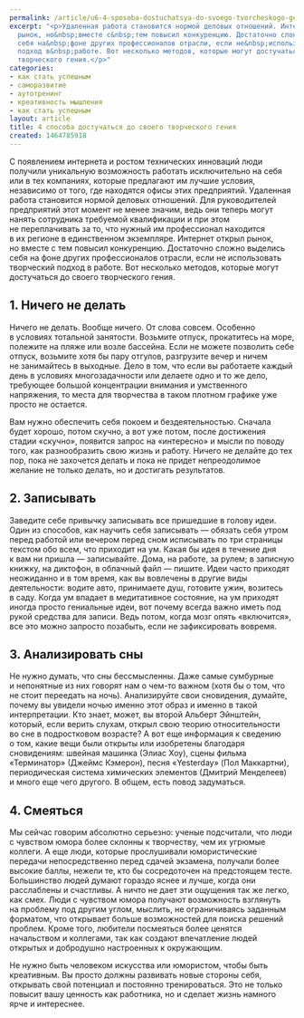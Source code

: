 ```yaml
---
permalink: /article/u6-4-sposoba-dostuchatsya-do-svoego-tvorcheskogo-geniya
excerpt: "<p>Удаленная работа становится нормой деловых отношений. Интернет открыл
  рынок, но&nbsp;вместе с&nbsp;тем повысил конкуренцию. Достаточно сложно выделись
  себя на&nbsp;фоне других профессионалов отрасли, если не&nbsp;использовать творческий
  подход в&nbsp;работе. Вот несколько методов, которые могут достучаться до&nbsp;своего
  творческого гения.</p>"
categories:
- как стать успешным
- саморазвитие
- аутотренинг
- креативность мышления
- как стать успешным
layout: article
title: 4 способа достучаться до своего творческого гения
created: 1464785918
---
```

<p>С&nbsp;появлением интернета и&nbsp;ростом технических инноваций люди получили уникальную возможность работать исключительно на&nbsp;себя или в&nbsp;тех компаниях, которые предлагают им&nbsp;лучшие условия, независимо от&nbsp;того, где находятся офисы этих предприятий. Удаленная работа становится нормой деловых отношений. Для руководителей предприятий этот момент не&nbsp;менее значим, ведь они теперь могут нанять сотрудника требуемой квалификации и&nbsp;при этом не&nbsp;переплачивать за&nbsp;то, что нужный им&nbsp;профессионал находится в&nbsp;их&nbsp;регионе в&nbsp;единственном экземпляре. Интернет открыл рынок, но&nbsp;вместе с&nbsp;тем повысил конкуренцию. Достаточно сложно выделись себя на&nbsp;фоне других профессионалов отрасли, если не&nbsp;использовать творческий подход в&nbsp;работе. Вот несколько методов, которые могут достучаться до&nbsp;своего творческого гения.</p>
<h2>1. Ничего не&nbsp;делать</h2>
<p>Ничего не&nbsp;делать. Вообще ничего. От&nbsp;слова совсем. Особенно в&nbsp;условиях тотальной занятости. Возьмите отпуск, прокатитесь на&nbsp;море, полежите на&nbsp;пляже или возле бассейна. Если не&nbsp;можете позволить себе отпуск, возьмите хотя&nbsp;бы пару отгулов, разгрузите вечер и&nbsp;ничем не&nbsp;занимайтесь в&nbsp;выходные. Дело в&nbsp;том, что если вы&nbsp;работаете каждый день в&nbsp;условиях многозадачности или делаете одно и&nbsp;то&nbsp;же дело, требующее большой концентрации внимания и&nbsp;умственного напряжения, то&nbsp;места для творчества в&nbsp;таком плотном графике уже просто не&nbsp;остается. </p>
<p>Вам нужно обеспечить себя покоем и&nbsp;бездеятельностью. Сначала будет хорошо, потом скучно, а&nbsp;вот уже потом, после достижения стадии «скучно», появится запрос на&nbsp;«интересно» и&nbsp;мысли по&nbsp;поводу того, как разнообразить свою жизнь и&nbsp;работу. Ничего не&nbsp;делайте до&nbsp;тех пор, пока не&nbsp;захочется делать и&nbsp;пока не&nbsp;придет непреодолимое желание не&nbsp;только делать, но&nbsp;и&nbsp;достигать результатов.</p>
<h2>2. Записывать</h2>
<p>Заведите себе привычку записывать все пришедшие в&nbsp;голову идеи. Один из&nbsp;способов, как научить себя записывать&nbsp;— обязать себя утром перед работой или вечером перед сном исписывать по&nbsp;три страницы текстом обо всем, что приходит на&nbsp;ум. Какая&nbsp;бы идея в&nbsp;течение дня к&nbsp;вам ни&nbsp;пришла&nbsp;— записывайте. Дома, на&nbsp;работе, за&nbsp;рулем; в&nbsp;записную книжку, на&nbsp;диктофон, в&nbsp;облачный файл&nbsp;— пишите. Идеи часто приходят неожиданно и&nbsp;в&nbsp;том время, как вы&nbsp;вовлечены в&nbsp;другие виды деятельности: водите авто, принимаете душ, готовите ужин, возитесь в&nbsp;саду. Когда ум&nbsp;впадает в&nbsp;медитативное состояние, на&nbsp;ум&nbsp;приходят иногда просто гениальные идеи, вот почему всегда важно иметь под рукой средства для записи. Ведь потом, когда мозг опять «включится», все это можно запросто позабыть, если не&nbsp;зафиксировать вовремя.</p>
<h2>3. Анализировать сны</h2>
<p>Не&nbsp;нужно думать, что сны бессмысленны. Даже самые сумбурные и&nbsp;непонятные из&nbsp;них говорят нам о&nbsp;чем-то важном (хотя&nbsp;бы о&nbsp;том, что не&nbsp;стоит переедать на&nbsp;ночь). Анализируйте свои сновидения, думайте, почему вы&nbsp;увидели ночью именно этот образ и&nbsp;именно в&nbsp;такой интерпретации. Кто знает, может, вы&nbsp;второй Альберт Эйнштейн, который, если верить слухам, открыл свою теорию относительности во&nbsp;сне в&nbsp;подростковом возрасте? А&nbsp;вот еще информация к&nbsp;сведению о&nbsp;том, какие вещи были открыты или изобретены благодаря сновидениям: швейная машинка (Элиас Хоу), сцены фильма «Терминатор» (Джеймс Кэмерон), песня «Yesterday» (Пол Маккартни), периодическая система химических элементов (Дмитрий Менделеев) и&nbsp;много еще чего другого. В&nbsp;общем, есть повод задуматься.</p>
<h2>4. Смеяться</h2>
<p>Мы&nbsp;сейчас говорим абсолютно серьезно: ученые подсчитали, что люди с&nbsp;чувством юмора более склонны к&nbsp;творчеству, чем их&nbsp;угрюмые коллеги. А&nbsp;еще люди, которые прослушивали юмористические передачи непосредственно перед сдачей экзамена, получали более высокие баллы, нежели&nbsp;те, кто&nbsp;бы сосредоточен на&nbsp;предстоящем тесте. Большинство людей думают гораздо яснее и&nbsp;лучше, когда они расслаблены и&nbsp;счастливы. А&nbsp;ничто не&nbsp;дает эти ощущения так&nbsp;же легко, как смех. Люди с&nbsp;чувством юмора получают возможность взглянуть на&nbsp;проблему под другим углом, мыслить, не&nbsp;ограничиваясь заданным форматом, что открывает больше возможностей для поиска решений проблем. Кроме того, любители посмеяться более ценятся начальством и&nbsp;коллегами, так как создают впечатление людей открытых и&nbsp;добродушно настроенных к&nbsp;окружающим.</p>
<p>Не&nbsp;нужно быть человеком искусства или юмористом, чтобы быть креативным. Вы&nbsp;просто должны развивать новые стороны себя, открывать свой потенциал и&nbsp;постоянно тренироваться. Это не&nbsp;только повысит вашу ценность как работника, но&nbsp;и&nbsp;сделает жизнь намного ярче и&nbsp;интереснее. </p>
